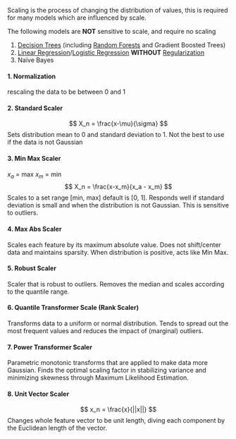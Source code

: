 
Scaling is the process of changing the distribution of values, this is required for many models which are influenced by scale.

The following models are **NOT** sensitive to scale, and require no scaling
1. [Decision Trees](Decision%20Trees.md) (including [Random Forests](Ensemble%20Learning.md) and Gradient Boosted Trees)
2. [Linear Regression](Linear%20Regression.md)/[Logistic Regression](Logistic%20Regression.md) **WITHOUT** [Regularization](Regularization.md)
3. Naïve Bayes

#### 1. Normalization
rescaling the data to be between 0 and 1


#### 2. Standard Scaler
$$ X_n = \frac{x-\mu}{\sigma} $$
Sets distribution mean to 0 and standard deviation to 1. Not the best to use if the data is not Gaussian


#### 3. Min Max Scaler
$x_a$ = max
$x_m$ = min
$$ X_n = \frac{x-x_m}{x_a - x_m} $$
Scales to a set range [min, max] default is [0, 1]. Responds well if standard deviation is small and when the distribution is not Gaussian. This is sensitive to outliers.


#### 4. Max Abs Scaler
Scales each feature by its maximum absolute value. Does not shift/center data and maintains sparsity. When distribution is positive, acts like Min Max.


#### 5. Robust Scaler
Scaler that is robust to outliers. Removes the median and scales according to the quantile range.


#### 6. Quantile Transformer Scale (Rank Scaler)
Transforms data to a uniform or normal distribution. Tends to spread out the most frequent values and reduces the impact of (marginal) outliers.


#### 7. Power Transformer Scaler
Parametric monotonic transforms that are applied to make data more Gaussian. Finds the optimal scaling factor in stabilizing variance and minimizing skewness through Maximum Likelihood Estimation.


#### 8. Unit Vector Scaler
$$ x_n = \frac{x}{||x||} $$
Changes whole feature vector to be unit length, diving each component by the Euclidean length of the vector.